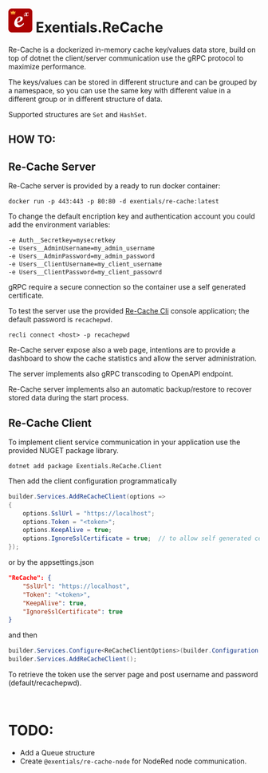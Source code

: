# <img src="https://github.com/exentials/re-cache/raw/main/src/re-cache-icon.png" height="48" width="48" /> Exentials.ReCache

Re-Cache is a dockerized in-memory cache key/values data store, build on top of dotnet the client/server communication use the gRPC protocol to maximize performance.

The keys/values can be stored in different structure and can be grouped by a namespace, so you can use the same key with different value in a different group or in different structure of data.

Supported structures are `Set` and `HashSet`.

## HOW TO:

## Re-Cache Server

Re-Cache server is provided by a ready to run docker container:

```
docker run -p 443:443 -p 80:80 -d exentials/re-cache:latest
```

To change the default encription key and authentication account you could add the environment variables:

```
-e Auth__Secretkey=mysecretkey
-e Users__AdminUsername=my_admin_username
-e Users__AdminPassword=my_admin_password
-e Users__ClientUsername=my_client_username
-e Users__ClientPassword=my_client_passowrd
```

gRPC require a secure connection so the container use a self generated certificate.

To test the server use the provided [Re-Cache Cli](https://github.com/exentials/re-cache/releases) console application; the default password is `recachepwd`.

```
recli connect <host> -p recachepwd
```

Re-Cache server expose also a web page, intentions are to provide a dashboard to show the cache statistics and allow the server administration.

The server implements also gRPC transcoding to OpenAPI endpoint.

Re-Cache server implements also an automatic backup/restore to recover stored data during the start process.

## Re-Cache Client

To implement client service communication in your application use the provided NUGET package library.

```
dotnet add package Exentials.ReCache.Client
```

Then add the client configuration programmatically

```csharp
builder.Services.AddReCacheClient(options =>
{
    options.SslUrl = "https://localhost";
    options.Token = "<token>";
    options.KeepAlive = true;
    options.IgnoreSslCertificate = true;  // to allow self generated certificate
});
```

or by the appsettings.json

```json
"ReCache": {
    "SslUrl": "https://localhost",
    "Token": "<token>",
    "KeepAlive": true,
    "IgnoreSslCertificate": true
}
```

and then

```csharp
builder.Services.Configure<ReCacheClientOptions>(builder.Configuration.GetSection(ReCacheClientOptions.ReCache));
builder.Services.AddReCacheClient();
```

To retrieve the token use the server page and post username and password (default/recachepwd).

<br/>

# TODO:

- Add a Queue structure
- Create `@exentials/re-cache-node` for NodeRed node communication.

